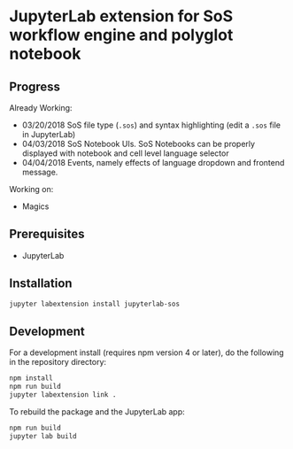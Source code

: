 # JupyterLab extension for SoS workflow engine and polyglot notebook

## Progress

Already Working:
* 03/20/2018 SoS file type (`.sos`) and syntax highlighting (edit a `.sos` file in JupyterLab)
* 04/03/2018 SoS Notebook UIs. SoS Notebooks can be properly displayed with notebook and cell level language selector
* 04/04/2018 Events, namely effects of language dropdown and frontend message.

Working on:
* Magics

## Prerequisites

* JupyterLab

## Installation

```bash
jupyter labextension install jupyterlab-sos
```

## Development

For a development install (requires npm version 4 or later), do the following in the repository directory:

```bash
npm install
npm run build
jupyter labextension link .
```

To rebuild the package and the JupyterLab app:

```bash
npm run build
jupyter lab build
```

